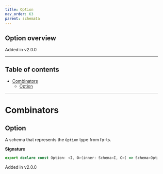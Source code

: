 ```yaml
---
title: Option
nav_order: 63
parent: schemata
---
```


## Option overview

Added in v2.0.0

---

<h2 class="text-delta">Table of contents</h2>

- [Combinators](#combinators)
  - [Option](#option)

---

# Combinators

## Option

A schema that represents the `Option` type from fp-ts.

**Signature**

```ts
export declare const Option: <I, O>(inner: Schema<I, O>) => Schema<Option_<I>, Option_<O>>
```

Added in v2.0.0
